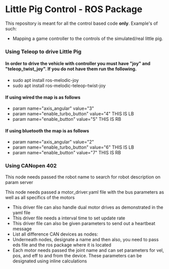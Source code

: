 # Little Pig Control - ROS Package

This repository is meant for all the control based code **only**. Example's of such:
- Mapping a game controller to the controls of the simulated/real little pig.

### Using Teleop to drive Little Pig

#### In order to drive the vehicle with controller you must have "joy" and "teleop_twist_joy". If you do not have them run the following.

- sudo apt install ros-melodic-joy
- sudo apt install ros-melodic-teleop-twist-joy

#### If using wired the map is as follows
- param name="axis_angular" value="3"
- param name="enable_turbo_button" value="4"  THIS IS LB
- param name="enable_button" value="5"        THIS IS RB

#### If using bluetooth the map is as follows
- param name="axis_angular" value="2"
- param name="enable_turbo_button" value="6"  THIS IS LB
- param name="enable_button" value="7"        THIS IS RB

### Using CANopen 402

This node needs passed the robot name to search for robot description on param server  
  
This node needs passed a motor_driver.yaml file with the bus parameters as well as all specifics of the motors  
- This driver file can also handle dual motor drives as demonstrated in the yaml file
- This driver file needs a interval time to set update rate
- This driver file can also be given parameters to send out a heartbeat message
- List all difference CAN devices as nodes:
- Underneath nodes, designate a name and then also, you need to pass eds file and the ros package where it is located  
- Each motor needs passed the joint name and can set parameters for vel, pos, and eff to and from the device. These parameters can be designated using inline calculations


